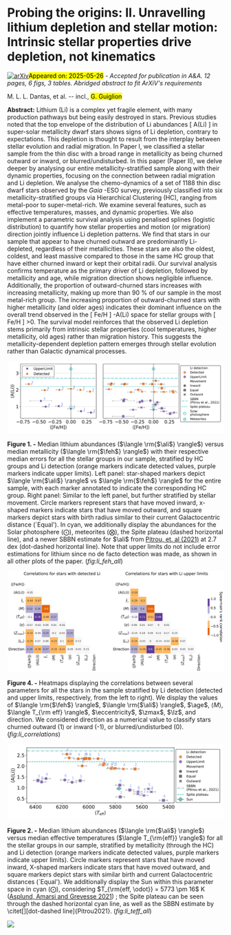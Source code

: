 <div class="macros" style="visibility:hidden;">
$\newcommand{\ensuremath}{}$
$\newcommand{\xspace}{}$
$\newcommand{\object}[1]{\texttt{#1}}$
$\newcommand{\farcs}{{.}''}$
$\newcommand{\farcm}{{.}'}$
$\newcommand{\arcsec}{''}$
$\newcommand{\arcmin}{'}$
$\newcommand{\ion}[2]{#1#2}$
$\newcommand{\textsc}[1]{\textrm{#1}}$
$\newcommand{\hl}[1]{\textrm{#1}}$
$\newcommand{\footnote}[1]{}$
$\newcommand{\feh}{[Fe/H]}$
$\newcommand{\ali}{A(Li)}$
$\newcommand{\rgui}{\langle R_{\rm{g}} \rangle}$
$\newcommand{\rbirth}{\langle R_{\rm{b}} \rangle}$
$\newcommand{\eccentricity}{\langle e \rangle}$
$\newcommand{\zmax}{\langle Z_{\rm{max}} \rangle}$
$\newcommand{\lz}{\langle L_z \rangle}$
$\newcommand{\mass}{\langle M \rangle }$
$\newcommand{\age}{\overline{t}_{\star}}$
$\newcommand{\teff}{T_{\rm eff}}$
$\newcommand{\arraystretch}{1.2}$
$\newcommand{\arraystretch}{1.}$</div>



<div id="title">

# Probing the origins: II. Unravelling lithium depletion and stellar motion: Intrinsic stellar properties drive depletion, not kinematics

</div>
<div id="comments">

[![arXiv](https://img.shields.io/badge/arXiv-2505.17173-b31b1b.svg)](https://arxiv.org/abs/2505.17173)<mark>Appeared on: 2025-05-26</mark> -  _Accepted for publication in A&A. 12 pages, 6 figs, 3 tables. Abridged abstract to fit ArXiV's requirements_

</div>
<div id="authors">

M. L. L. Dantas, et al. -- incl., <mark>G. Guiglion</mark>

</div>
<div id="abstract">

**Abstract:** Lithium (Li) is a complex yet fragile element, with many production pathways but being easily destroyed in stars. Previous studies noted that the top envelope of the distribution of Li abundances [ A(Li) ] in super-solar metallicity dwarf stars shows signs of Li depletion, contrary to expectations. This depletion is thought to result from the interplay between stellar evolution and radial migration. In Paper I, we classified a stellar sample from the thin disc with a broad range in metallicity as being churned outward or inward, or blurred/undisturbed. In this paper (Paper II), we delve deeper by analysing our entire metallicity-stratified sample along with their dynamic properties, focusing on the connection between radial migration and Li depletion. We analyse the chemo-dynamics of a set of 1188 thin disc dwarf stars observed by the _Gaia_ -ESO survey, previously classified into six metallicity-stratified groups via Hierarchical Clustering (HC), ranging from metal-poor to super-metal-rich. We examine several features, such as effective temperatures, masses, and dynamic properties. We also implement a parametric survival analysis using penalised splines (logistic distribution) to quantify how stellar properties and motion (or migration) direction jointly influence Li depletion patterns. We find that stars in our sample that appear to have churned outward are predominantly Li-depleted, regardless of their metallicities. These stars are also the oldest, coldest, and least massive compared to those in the same HC group that have either churned inward or kept their orbital radii. Our survival analysis confirms temperature as the primary driver of Li depletion, followed by metallicity and age, while migration direction shows negligible influence. Additionally, the proportion of outward-churned stars increases with increasing metallicity, making up more than 90 \% of our sample in the most metal-rich group. The increasing proportion of outward-churned stars with higher metallicity (and older ages) indicates their dominant influence on the overall trend observed in the [ Fe/H ] -A(Li) space for stellar groups with [ Fe/H ] >0. The survival model reinforces that the observed Li depletion stems primarily from intrinsic stellar properties (cool temperatures, higher metallicity, old ages) rather than migration history. This suggests the metallicity-dependent depletion pattern emerges through stellar evolution rather than Galactic dynamical processes.

</div>

<div id="div_fig1">

<img src="tmp_2505.17173/./figs/lithium_feh_comparison.png" alt="Fig1" width="100%"/>

**Figure 1. -** Median lithium abundances ($\langle \rm{$\ali$} \rangle$) versus median metallicity ($\langle \rm{$\feh$} \rangle$) with their respective median errors for all the stellar groups in our sample, stratified by HC groups and Li detection (orange markers indicate detected values, purple markers indicate upper limits). Left panel: star-shaped markers depict $\langle \rm{$\ali$} \rangle$ vs $\langle \rm{$\feh$} \rangle$ for the entire sample, with each marker annotated to indicate the corresponding HC group. Right panel: Similar to the left panel, but further stratified by stellar movement. Circle markers represent stars that have moved inward, x-shaped markers indicate stars that have moved outward, and square markers depict stars with birth radius similar to their current Galactocentric distance (`Equal'). In cyan, we additionally display the abundances for the Solar photosphere ($\bigodot$), meteorites ($\bigotimes$), the Spite plateau (dashed horizontal line), and a newer SBBN estimate for $\ali$ from [Pitrou, et. al (2021)]() at 2.7 dex (dot-dashed horizontal line). Note that upper limits do not include error estimations for lithium since no de facto detection was made, as shown in all other plots of the paper. (*fig:li_feh_all*)

</div>
<div id="div_fig2">

<img src="tmp_2505.17173/./figs/combined_li_correlations.png" alt="Fig4" width="100%"/>

**Figure 4. -** Heatmaps displaying the correlations between several parameters for all the stars in the sample stratified by Li detection (detected and upper limits, respectively, from the left to right). We display the values of $\langle \rm{$\feh$} \rangle$, $\langle \rm{$\ali$} \rangle$, $\age$, $\langle M \rangle$, $\langle T_{\rm eff} \rangle$, $\eccentricity$, $\zmax$, $\lz$, and direction. We considered direction as a numerical value to classify stars churned outward (1) or inward (-1), or blurred/undisturbed (0). (*fig:li_correlations*)

</div>
<div id="div_fig3">

<img src="tmp_2505.17173/./figs/lithium_teff_movement.png" alt="Fig2" width="100%"/>

**Figure 2. -** Median lithium abundances ($\langle \rm{$\ali$} \rangle$) versus median effective temperatures ($\langle T_{\rm{eff}} \rangle$) for all the stellar groups in our sample, stratified by metallicity (through the HC) and Li detection (orange markers indicate detected values, purple markers indicate upper limits). Circle markers represent stars that have moved inward, X-shaped markers indicate stars that have moved outward, and square markers depict stars with similar birth and current Galactocentric distances (`Equal'). We additionally display the Sun within this parameter space in cyan ($\bigodot$), considering  $T_{\rm{eff, \odot}} = 5773 \pm 16$ K  ([Asplund, Amarsi and Grevesse 2021]()) ; the Spite plateau can be seen through the dashed horizontal cyan line, as well as the SBBN estimate by \citet[][dot-dashed line]{Pitrou2021}. (*fig:li_teff_all*)

</div><div id="qrcode"><img src=https://api.qrserver.com/v1/create-qr-code/?size=100x100&data="https://arxiv.org/abs/2505.17173"></div>